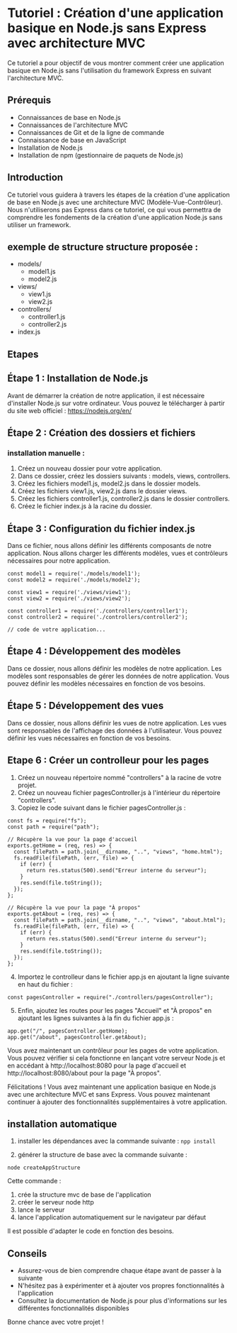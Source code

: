 # Tutoriel : Création d'une application basique en Node.js sans Express avec architecture MVC
Ce tutoriel a pour objectif de vous montrer comment créer une application basique en Node.js sans l'utilisation du framework Express en suivant l'architecture MVC.

## Prérequis
- Connaissances de base en Node.js
- Connaissances de l'architecture MVC
- Connaissances de Git et de la ligne de commande
- Connaissance de base en JavaScript
- Installation de Node.js
- Installation de npm (gestionnaire de paquets de Node.js)

## Introduction
Ce tutoriel vous guidera à travers les étapes de la création d'une application de base en Node.js avec une architecture MVC (Modèle-Vue-Contrôleur). Nous n'utiliserons pas Express dans ce tutoriel, ce qui vous permettra de comprendre les fondements de la création d'une application Node.js sans utiliser un framework.


## exemple de structure structure proposée :

- models/
  - model1.js
  - model2.js
- views/
  - view1.js
  - view2.js
- controllers/
  - controller1.js
  - controller2.js
- index.js

## Etapes

## Étape 1 : Installation de Node.js
Avant de démarrer la création de notre application, il est nécessaire d'installer Node.js sur votre ordinateur. Vous pouvez le télécharger à partir du site web officiel : https://nodejs.org/en/

## Étape 2 : Création des dossiers et fichiers
### installation manuelle :  
1. Créez un nouveau dossier pour votre application.
2. Dans ce dossier, créez les dossiers suivants : models, views, controllers.
3. Créez les fichiers model1.js, model2.js dans le dossier models.
4. Créez les fichiers view1.js, view2.js dans le dossier views.
5. Créez les fichiers controller1.js, controller2.js dans le dossier controllers.
6. Créez le fichier index.js à la racine du dossier.

## Étape 3 : Configuration du fichier index.js
Dans ce fichier, nous allons définir les différents composants de notre application.
Nous allons charger les différents modèles, vues et contrôleurs nécessaires pour notre application.

```
const model1 = require('./models/model1');
const model2 = require('./models/model2');

const view1 = require('./views/view1');
const view2 = require('./views/view2');

const controller1 = require('./controllers/controller1');
const controller2 = require('./controllers/controller2');

// code de votre application...
```

## Étape 4 : Développement des modèles
Dans ce dossier, nous allons définir les modèles de notre application. Les modèles sont responsables de gérer les données de notre application. Vous pouvez définir les modèles nécessaires en fonction de vos besoins.

## Étape 5 : Développement des vues
Dans ce dossier, nous allons définir les vues de notre application. Les vues sont responsables de l'affichage des données à l'utilisateur. Vous pouvez définir les vues nécessaires en fonction de vos besoins.

## Etape 6 : Créer un controlleur pour les pages

1. Créez un nouveau répertoire nommé "controllers" à la racine de votre projet.
2. Créez un nouveau fichier pagesController.js à l'intérieur du répertoire "controllers".
3. Copiez le code suivant dans le fichier pagesController.js :


```
const fs = require("fs");
const path = require("path");

// Récupère la vue pour la page d'accueil
exports.getHome = (req, res) => {
  const filePath = path.join(__dirname, "..", "views", "home.html");
  fs.readFile(filePath, (err, file) => {
    if (err) {
      return res.status(500).send("Erreur interne du serveur");
    }
    res.send(file.toString());
  });
};

// Récupère la vue pour la page "À propos"
exports.getAbout = (req, res) => {
  const filePath = path.join(__dirname, "..", "views", "about.html");
  fs.readFile(filePath, (err, file) => {
    if (err) {
      return res.status(500).send("Erreur interne du serveur");
    }
    res.send(file.toString());
  });
};
```

4. Importez le controlleur dans le fichier app.js en ajoutant la ligne suivante en haut du fichier :

```
const pagesController = require("./controllers/pagesController");
```

5. Enfin, ajoutez les routes pour les pages "Accueil" et "À propos" en ajoutant les lignes suivantes à la fin du fichier app.js :

```
app.get("/", pagesController.getHome);
app.get("/about", pagesController.getAbout);
```

Vous avez maintenant un contrôleur pour les pages de votre application. Vous pouvez vérifier si cela fonctionne en lançant votre serveur Node.js et en accédant à http://localhost:8080 pour la page d'accueil et http://localhost:8080/about pour la page "À propos".

Félicitations ! Vous avez maintenant une application basique en Node.js avec une architecture MVC et sans Express. Vous pouvez maintenant continuer à ajouter des fonctionnalités supplémentaires à votre application.

## installation automatique

1. installer les dépendances avec la commande suivante :
`npp install`

2. générer la structure de base avec la commande suivante :
```
node createAppStructure

```

Cette commande :
1. crée la structure mvc de base de l'application
2. créer le serveur node http
3. lance le serveur
4. lance l'application automatiquement sur le navigateur par défaut

Il est possible d'adapter le code en fonction des besoins.



## Conseils
- Assurez-vous de bien comprendre chaque étape avant de passer à la suivante
- N'hésitez pas à expérimenter et à ajouter vos propres fonctionnalités à l'application
- Consultez la documentation de Node.js pour plus d'informations sur les différentes fonctionnalités disponibles

Bonne chance avec votre projet !

